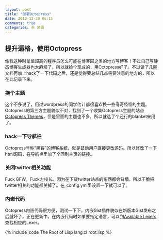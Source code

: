 ```yaml
---
layout: post
title: "部署Octopress"
date: 2012-12-30 06:15
comments: true
categories: 杂 装逼
---
```



## 提升逼格，使用Octopress

像我这种时髦值超高的程序员怎么可能在博客园之类的地方写博客！不过自己写静态博客生成器也太麻烦了，所以就捡个现成的，用Octopress好了。不过读了几圈文档再加上hack了一下代码之后，还是觉得要总结几点需要注意的地方的，所以在此记录下来。

### 换个主题

这个不多说了，用过wordpress的同学估计都很喜欢换一些奇奇怪怪的主题。Octopress的第三方主题貌似不对，找到了一个收集Octopress主题的站点[Octopress Themes](http://octopressthemes.com/)，但是里面的主题也不多，所以就选了个还行的blanket来用了。

### hack一下导航栏

Octopress号称“黑客”的博客系统，就是鼓励用户直接更改源码。所以修改了一下html源码，在导航栏里加了个回到主页的链接。

### 关闭twitter相关功能

Fuck GFW，Fuck方校长。因为在下载twitter站点的东西都会背墙，所以干脆把twitter相关的功能都关掉了。在_config.yml里设置一下就可以了。

### 内嵌代码

Octopress内嵌代码很方便，测试一下下。内嵌Gist插件貌似在新版本Gist发布之后就坏了，正在更新中。在内嵌代码时如果要指定语言，可以到[Available Lexers](http://pygments.org/docs/lexers)查找相应的Lexer。

{% include_code The Root of Lisp lang:cl root.lisp %}
